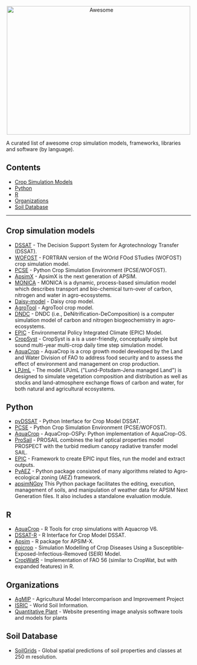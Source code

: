 <div align="center">
	<img width="500" height="350" src="media/logo_awesome.svg" alt="Awesome">
	<br>
</div>


A curated list of awesome crop simulation models, frameworks, libraries and software (by language).


## Contents


- [Crop Simulation Models](#crop-simulation-models)
- [Python](#python)
- [R](#R)
- [Organizations](#organizations)
- [Soil Database](#soil-database)
_______

## Crop simulation models

- [DSSAT](https://github.com/DSSAT/dssat-csm-os) - The Decision Support System for Agrotechnology Transfer (DSSAT).
- [WOFOST](https://github.com/ajwdewit/WOFOST) - FORTRAN version of the WOrld FOod STudies (WOFOST) crop simulation model. 
- [PCSE](https://github.com/ajwdewit/pcse) - Python Crop Simulation Environment (PCSE/WOFOST).
- [ApsimX](https://github.com/APSIMInitiative/ApsimX#readme) - ApsimX is the next generation of APSIM.
- [MONICA](https://github.com/zalf-rpm/monica#readme) - MONICA is a dynamic, process-based simulation model which describes transport and bio-chemical turn-over of carbon, nitrogen and water in agro-ecosystems.
- [Daisy-model](https://github.com/perabrahamsen/daisy-model) - Daisy crop model.
- [AgroTool](https://github.com/DanilaEremenko/Agrotool) - AgroTool crop model.
- [DNDC](https://www.dndc.sr.unh.edu/) - DNDC (i.e., DeNitrification-DeComposition) is a computer simulation model of carbon and nitrogen biogeochemistry in agro-ecosystems. 
- [EPIC](https://epicapex.tamu.edu/epic/) - Environmental Policy Integrated Climate (EPIC) Model.
- [CropSyst](http://modeling.bsyse.wsu.edu/CS_Suite/index.html) - CropSyst is a is a user-friendly, conceptually simple but sound multi-year multi-crop daily time step simulation model. 
- [AquaCrop](http://www.fao.org/aquacrop/overview/whatisaquacrop/en/) - AquaCrop is a crop growth model developed by the Land and Water Division of FAO to address food security and to assess the effect of environment and management on crop production. 
- [LPJmL](https://github.com/PIK-LPJmL/LPJmL) - The model LPJmL ("Lund-Potsdam-Jena managed Land") is designed to simulate vegetation composition and distribution as well as stocks and land-atmosphere exchange flows of carbon and water, for both natural and agricultural ecosystems. 

## Python
  - [pyDSSAT](https://github.com/XiaogangHe/pyDSSAT) - Python Interface for Crop Model DSSAT.
  - [PCSE](https://github.com/ajwdewit/pcse) - Python Crop Simulation Environment (PCSE/WOFOST).
  - [AquaCrop](https://github.com/thomasdkelly/aquacrop) - AquaCrop-OSPy: Python implementation of AquaCrop-OS.
  - [ProSail](https://github.com/jgomezdans/prosail) - PROSAIL combines the leaf optical properties model PROSPECT with the turbid medium canopy radiative transfer model SAIL.
  - [EPIC](https://github.com/ritviksahajpal/EPIC) - Framework to create EPIC input files, run the model and extract outputs.
  - [PyAEZ](https://github.com/gicait/PyAEZ) - Python package consisted of many algorithms related to Agro-ecological zoning (AEZ) framework. 
  - [apsimNGpy]( https://pypi.org/search/?q=apsimNGpy) This Python package facilitates the editing, execution, management of soils, and manipulation of weather data for APSIM Next Generation files. It also includes   a standalone evaluation module.

## R
  - [AquaCrop](https://github.com/jrodriguez88/aquacrop-R) - R Tools for crop simulations with Aquacrop V6. 
  - [DSSAT-R](https://github.com/Jeikosd/DSSAT-R) - R Interface for Crop Model DSSAT.
  - [Apsim](https://github.com/femiguez/apsimx) - R package for APSIM-X.
  - [epicrop](https://github.com/adamhsparks/epicrop) - Simulation Modelling of Crop Diseases Using a Susceptible-Exposed-Infectious-Removed (SEIR) Model.
  - [CropWatR](https://github.com/jacobteter/CropWatR) - Implementation of FAO 56 (similar to CropWat, but with expanded features) in R.
## Organizations
  - [AgMIP](https://github.com/agmip) - Agricultural Model Intercomparison and Improvement Project
  - [ISRIC](https://github.com/ISRICWorldSoil) - World Soil Information.
  - [Quantitative Plant](https://www.quantitative-plant.org/) -  Website presenting image analysis software tools and models for plants

## Soil Database
  - [SoilGrids](https://github.com/ISRICWorldSoil/SoilGrids250m) - Global spatial predictions of soil properties and classes at 250 m resolution.
